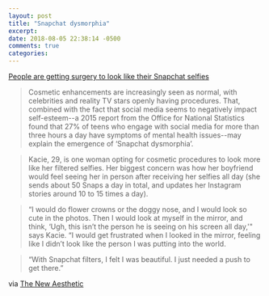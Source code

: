 ```yaml
---
layout: post
title: "Snapchat dysmorphia"
excerpt: 
date: 2018-08-05 22:38:14 -0500
comments: true
categories: 
---
```


[People are getting surgery to look like their Snapchat selfies](https://www.bbc.co.uk/bbcthree/article/9ca4f7c6-d2c3-4e25-862c-03aed9ec1082)

>Cosmetic enhancements are increasingly seen as normal, with celebrities and reality TV stars openly having procedures. That, combined with the fact that social media seems to negatively impact self-esteem--a 2015 report from the Office for National Statistics found that 27% of teens who engage with social media for more than three hours a day have symptoms of mental health issues--may explain the emergence of ‘Snapchat dysmorphia’.

>Kacie, 29, is one woman opting for cosmetic procedures to look more like her filtered selfies. Her biggest concern was how her boyfriend would feel seeing her in person after receiving her selfies all day (she sends about 50 Snaps a day in total, and updates her Instagram stories around 10 to 15 times a day).

>“I would do flower crowns or the doggy nose, and I would look so cute in the photos. Then I would look at myself in the mirror, and think, ‘Ugh, this isn’t the person he is seeing on his screen all day,'" says Kacie. “I would get frustrated when I looked in the mirror, feeling like I didn’t look like the person I was putting into the world.

>“With Snapchat filters, I felt I was beautiful. I just needed a push to get there.”

via [The New Aesthetic](http://new-aesthetic.tumblr.com/post/176652870145/people-are-getting-surgery-to-look-like-their)
